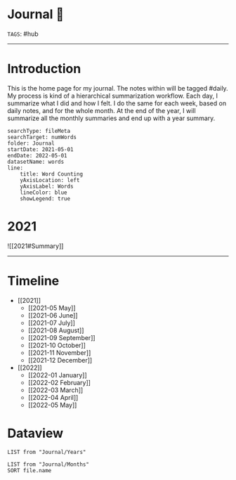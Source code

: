 # Journal 📔
`TAGS`: #hub

---
# Introduction
This is the home page for my journal. The notes within will be tagged #daily. My process is kind of a hierarchical summarization workflow. Each day, I summarize what I did and how I felt. I do the same for each week, based on daily notes, and for the whole month. At the end of the year, I will summarize all the monthly summaries and end up with a year summary. 

```tracker
searchType: fileMeta
searchTarget: numWords
folder: Journal
startDate: 2021-05-01
endDate: 2022-05-01
datasetName: words
line:
    title: Word Counting
    yAxisLocation: left
    yAxisLabel: Words
    lineColor: blue
    showLegend: true
```

# 2021
![[2021#Summary]]

---

# Timeline

- [[2021]]
	- [[2021-05 May]]
	- [[2021-06 June]]
	- [[2021-07 July]]
	- [[2021-08 August]]
	- [[2021-09 September]]
	- [[2021-10 October]]
	- [[2021-11 November]]
	- [[2021-12 December]]
- [[2022]]
	- [[2022-01 January]]
	- [[2022-02 February]]
	- [[2022-03 March]]
	- [[2022-04 April]]
	- [[2022-05 May]]

# Dataview

```dataview
LIST from "Journal/Years"
```

```dataview
LIST from "Journal/Months"
SORT file.name
```
